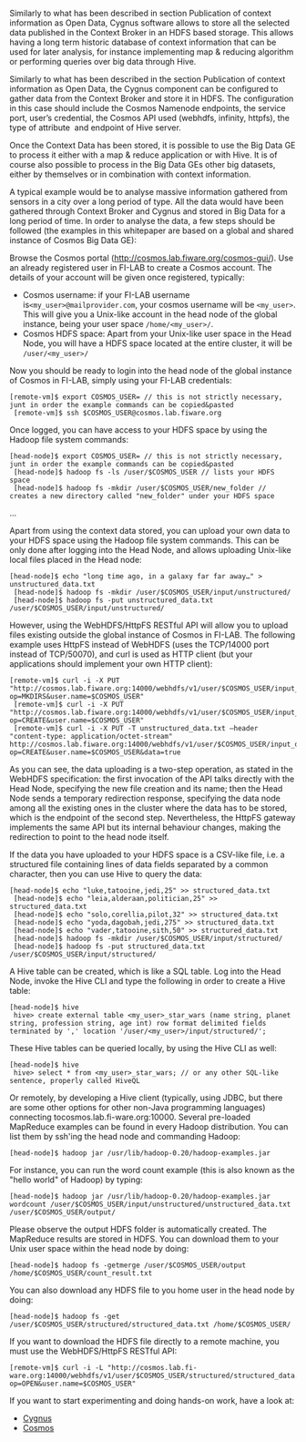 Similarly to what has been described in section Publication of context
information as Open Data, Cygnus software allows to store all the selected data
published in the Context Broker in an HDFS based storage. This allows having a
long term historic database of context information that can be used for later
analysis, for instance implementing map & reducing algorithm or performing
queries over big data through Hive.

Similarly to what has been described in the section Publication of context
information as Open Data, the Cygnus component can be configured to gather data
from the Context Broker and store it in HDFS. The configuration in this case
should include the Cosmos Namenode endpoints, the service port, user’s
credential, the Cosmos API used (webhdfs, infinity, httpfs), the type of
attribute  and endpoint of Hive server.

Once the Context Data has been stored, it is possible to use the Big Data GE to
process it either with a map & reduce application or with Hive. It is of course
also possible to process in the Big Data GEs other big datasets, either by
themselves or in combination with context information.

A typical example would be to analyse massive information gathered from sensors
in a city over a long period of type. All the data would have been gathered
through Context Broker and Cygnus and stored in Big Data for a long period of
time. In order to analyse the data, a few steps should be followed (the examples
in this whitepaper are based on a global and shared instance of Cosmos Big Data
GE):

Browse the Cosmos portal (http://cosmos.lab.fiware.org/cosmos-gui/). Use an
already registered user in FI-LAB to create a Cosmos account. The details of
your account will be given once registered, typically:

-   Cosmos username: if your FI-LAB username is`<my_user>@mailprovider.com`,
    your cosmos username will be `<my_user>`. This will give you a Unix-like
    account in the head node of the global instance, being your user space
    `/home/<my_user>/`.
-   Cosmos HDFS space: Apart from your Unix-like user space in the Head Node,
    you will have a HDFS space located at the entire cluster, it will be
    `/user/<my_user>/`

Now you should be ready to login into the head node of the global instance of
Cosmos in FI-LAB, simply using your FI-LAB credentials:

    [remote-vm]$ export COSMOS_USER= // this is not strictly necessary, junt in order the example commands can be copied&pasted
     [remote-vm]$ ssh $COSMOS_USER@cosmos.lab.fiware.org

Once logged, you can have access to your HDFS space by using the Hadoop file
system commands:

    [head-node]$ export COSMOS_USER= // this is not strictly necessary, junt in order the example commands can be copied&pasted
     [head-node]$ hadoop fs -ls /user/$COSMOS_USER // lists your HDFS space
     [head-node]$ hadoop fs -mkdir /user/$COSMOS_USER/new_folder // creates a new directory called "new_folder" under your HDFS space

...

Apart from using the context data stored, you can upload your own data to your
HDFS space using the Hadoop file system commands. This can be only done after
logging into the Head Node, and allows uploading Unix-like local files placed in
the Head node:

    [head-node]$ echo "long time ago, in a galaxy far far away…" > unstructured_data.txt
     [head-node]$ hadoop fs -mkdir /user/$COSMOS_USER/input/unstructured/
     [head-node]$ hadoop fs -put unstructured_data.txt /user/$COSMOS_USER/input/unstructured/

However, using the WebHDFS/HttpFS RESTful API will allow you to upload files
existing outside the global instance of Cosmos in FI-LAB. The following example
uses HttpFS instead of WebHDFS (uses the TCP/14000 port instead of TCP/50070),
and curl is used as HTTP client (but your applications should implement your own
HTTP client):

    [remote-vm]$ curl -i -X PUT "http://cosmos.lab.fiware.org:14000/webhdfs/v1/user/$COSMOS_USER/input_data?op=MKDIRS&user.name=$COSMOS_USER"
     [remote-vm]$ curl -i -X PUT "http://cosmos.lab.fiware.org:14000/webhdfs/v1/user/$COSMOS_USER/input_data/unstructured_data.txt?op=CREATE&user.name=$COSMOS_USER"
     [remote-vm]$ curl -i -X PUT -T unstructured_data.txt –header "content-type: application/octet-stream" http://cosmos.lab.fiware.org:14000/webhdfs/v1/user/$COSMOS_USER/input_data/unstructured_data.txt?op=CREATE&user.name=$COSMOS_USER&data=true

As you can see, the data uploading is a two-step operation, as stated in the
WebHDFS specification: the first invocation of the API talks directly with the
Head Node, specifying the new file creation and its name; then the Head Node
sends a temporary redirection response, specifying the data node among all the
existing ones in the cluster where the data has to be stored, which is the
endpoint of the second step. Nevertheless, the HttpFS gateway implements the
same API but its internal behaviour changes, making the redirection to point to
the head node itself.

If the data you have uploaded to your HDFS space is a CSV-like file, i.e. a
structured file containing lines of data fields separated by a common character,
then you can use Hive to query the data:

    [head-node]$ echo "luke,tatooine,jedi,25" >> structured_data.txt
     [head-node]$ echo "leia,alderaan,politician,25" >> structured_data.txt
     [head-node]$ echo "solo,corellia,pilot,32" >> structured_data.txt
     [head-node]$ echo "yoda,dagobah,jedi,275" >> structured_data.txt
     [head-node]$ echo "vader,tatooine,sith,50" >> structured_data.txt
     [head-node]$ hadoop fs -mkdir /user/$COSMOS_USER/input/structured/
     [head-node]$ hadoop fs -put structured_data.txt /user/$COSMOS_USER/input/structured/

A Hive table can be created, which is like a SQL table. Log into the Head Node,
invoke the Hive CLI and type the following in order to create a Hive table:

    [head-node]$ hive
     hive> create external table <my_user>_star_wars (name string, planet string, profession string, age int) row format delimited fields terminated by ',' location '/user/<my_user>/input/structured/';

These Hive tables can be queried locally, by using the Hive CLI as well:

    [head-node]$ hive
     hive> select * from <my_user>_star_wars; // or any other SQL-like sentence, properly called HiveQL

Or remotely, by developing a Hive client (typically, using JDBC, but there are
some other options for other non-Java programming languages) connecting
tocosmos.lab.fi-ware.org:10000. Several pre-loaded MapReduce examples can be
found in every Hadoop distribution. You can list them by ssh'ing the head node
and commanding Hadoop:

    [head-node]$ hadoop jar /usr/lib/hadoop-0.20/hadoop-examples.jar

For instance, you can run the word count example (this is also known as the
"hello world" of Hadoop) by typing:

    [head-node]$ hadoop jar /usr/lib/hadoop-0.20/hadoop-examples.jar wordcount /user/$COSMOS_USER/input/unstructured/unstructured_data.txt /user/$COSMOS_USER/output/

Please observe the output HDFS folder is automatically created. The MapReduce
results are stored in HDFS. You can download them to your Unix user space within
the head node by doing:

    [head-node]$ hadoop fs -getmerge /user/$COSMOS_USER/output /home/$COSMOS_USER/count_result.txt

You can also download any HDFS file to you home user in the head node by doing:

    [head-node]$ hadoop fs -get /user/$COSMOS_USER/structured/structured_data.txt /home/$COSMOS_USER/

If you want to download the HDFS file directly to a remote machine, you must use
the WebHDFS/HttpFS RESTful API:

    [remote-vm]$ curl -i -L "http://cosmos.lab.fi-ware.org:14000/webhdfs/v1/user/$COSMOS_USER/structured/structured_data.txt?op=OPEN&user.name=$COSMOS_USER"

If you want to start experimenting and doing hands-on work, have a look at:

-   [Cygnus](https://github.com/ging/fiware-cygnus/)
-   [Cosmos](https://github.com/ging/fiware-cosmos-orion-flink-connector/)
